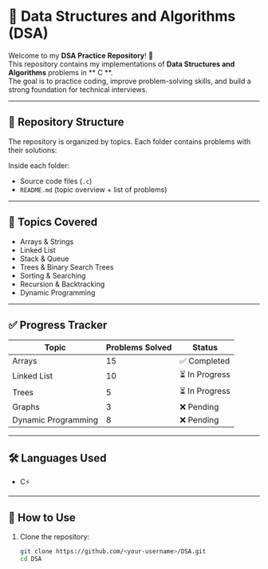 # 📘 Data Structures and Algorithms (DSA)

Welcome to my **DSA Practice Repository**! 🎯  
This repository contains my implementations of **Data Structures and Algorithms** problems in ** C **.  
The goal is to practice coding, improve problem-solving skills, and build a strong foundation for technical interviews.

---

## 📂 Repository Structure
The repository is organized by topics. Each folder contains problems with their solutions:


Inside each folder:
- Source code files (`.c`)
- `README.md` (topic overview + list of problems)

---

## 🚀 Topics Covered
- Arrays & Strings
- Linked List
- Stack & Queue
- Trees & Binary Search Trees
- Sorting & Searching
- Recursion & Backtracking
- Dynamic Programming

---

## ✅ Progress Tracker

| Topic              | Problems Solved | Status |
|--------------------|-----------------|--------|
| Arrays             | 15              | ✅ Completed |
| Linked List        | 10              | ⏳ In Progress |
| Trees              | 5               | ⏳ In Progress |
| Graphs             | 3               | ❌ Pending |
| Dynamic Programming| 8               | ❌ Pending |

---

## 🛠️ Languages Used
- C⚡    

---

## 📖 How to Use
1. Clone the repository:
   ```bash
   git clone https://github.com/<your-username>/DSA.git
   cd DSA
